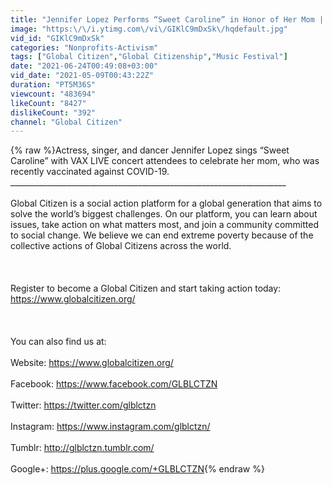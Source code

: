 ```yaml
---
title: "Jennifer Lopez Performs “Sweet Caroline” in Honor of Her Mom | VAX LIVE by Global Citizen"
image: "https:\/\/i.ytimg.com\/vi\/GIKlC9mDxSk\/hqdefault.jpg"
vid_id: "GIKlC9mDxSk"
categories: "Nonprofits-Activism"
tags: ["Global Citizen","Global Citizenship","Music Festival"]
date: "2021-06-24T00:49:08+03:00"
vid_date: "2021-05-09T00:43:22Z"
duration: "PT5M36S"
viewcount: "483694"
likeCount: "8427"
dislikeCount: "392"
channel: "Global Citizen"
---
```

{% raw %}Actress, singer, and dancer Jennifer Lopez sings “Sweet Caroline” with VAX LIVE concert attendees to celebrate her mom, who was recently vaccinated against COVID-19.<br />_____________________________________________________________________<br /><br />Global Citizen is a social action platform for a global generation that aims to solve the world’s biggest challenges. On our platform, you can learn about issues, take action on what matters most, and join a community committed to social change. We believe we can end extreme poverty because of the collective actions of Global Citizens across the world.<br /><br /><br /><br />Register to become a Global Citizen and start taking action today: <a rel="nofollow" target="blank" href="https://www.globalcitizen.org/">https://www.globalcitizen.org/</a><br /><br /><br /><br />You can also find us at: <br /><br />Website: <a rel="nofollow" target="blank" href="https://www.globalcitizen.org/">https://www.globalcitizen.org/</a><br /><br />Facebook: <a rel="nofollow" target="blank" href="https://www.facebook.com/GLBLCTZN">https://www.facebook.com/GLBLCTZN</a><br /><br />Twitter: <a rel="nofollow" target="blank" href="https://twitter.com/glblctzn">https://twitter.com/glblctzn</a><br /><br />Instagram: <a rel="nofollow" target="blank" href="https://www.instagram.com/glblctzn/">https://www.instagram.com/glblctzn/</a><br /><br />Tumblr: <a rel="nofollow" target="blank" href="http://glblctzn.tumblr.com/">http://glblctzn.tumblr.com/</a><br /><br />Google+: <a rel="nofollow" target="blank" href="https://plus.google.com/+GLBLCTZN">https://plus.google.com/+GLBLCTZN</a>{% endraw %}
